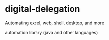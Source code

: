 # digital-delegation
Automating excel, web, shell, desktop, and more

automation library (java and other languages)
